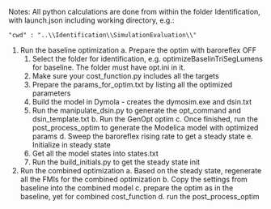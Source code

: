 Notes: All python calculations are done from within the folder Identification, with launch.json including working directory, e.g.:

```
"cwd" : "..\\Identification\\SimulationEvaluation\\"
```

1. Run the baseline optimization
  a. Prepare the optim with baroreflex OFF
    1. Select the folder for identification, e.g. optimizeBaselinTriSegLumens for baseline. The folder must have opt.ini in it.
    2. Make sure your cost_function.py includes all the targets
    3. Prepare the params_for_optim.txt by listing all the optimized parameters
    4. Build the model in Dymola - creates the dymosim.exe and dsin.txt
    5. Run the manipulate_dsin.py to generate the opt_command and dsin_template.txt
  b. Run the GenOpt optim 
  c. Once finished, run the post_process_optim to generate the Modelica model with optimized params
  d. Sweep the baroreflex rising rate to get a steady state
  e. Initialize in steady state
    1. Get all the model states into states.txt
    2. Run the build_initials.py to get the steady state init
2. Run the combined optimization
  a. Based on the steady state, regenerate all the FMIs for the combined optimization
  b. Copy the settings from baseline into the combined model
  c. prepare the optim as in the baseline, yet for combined cost_function
  d. run the post_process_optim
